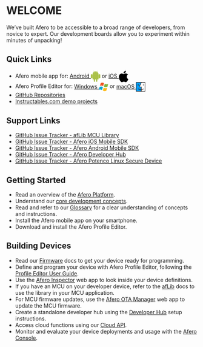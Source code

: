 # WELCOME

We’ve built Afero to be accessible to a broad range of developers, from novice to expert. Our development boards allow you to experiment within minutes of unpacking!

## Quick Links

* Afero mobile app for: [Android <img src="img/android.svg" alt="drawing" width="25" style="vertical-align:middle;margin:0px 0px;border:none">](https://play.google.com/store/apps/details?id=io.afero.tokui.prod.release) or [iOS <img src="img/apple.svg" alt="drawing" width="25" style="vertical-align:middle;margin:0px 0px;border:none">](https://apps.apple.com/us/app/afero-iot-platform/id1065087421?ls=1)
* Afero Profile Editor for: [Windows <img src="img/windows.svg" alt="drawing" width="25" style="vertical-align:middle;margin:0px 0px;border:none">](https://cdn.afero.io/latest-ape/win) or [macOS <img src="img/macos.svg" alt="drawing" width="25" style="vertical-align:middle;margin:0px 0px;border:none">](https://cdn.afero.io/latest-ape/mac)
* [GitHub Repositories](https://github.com/aferodeveloper)
* [Instructables.com demo projects](http://www.instructables.com/howto/afero)
<!---* [Afero Development Hardware - BUY HERE!](Hardware)-->

## Support Links

- [GitHub Issue Tracker - afLib MCU Library](https://github.com/aferodeveloper/afLib/issues)
- [GitHub Issue Tracker - Afero iOS Mobile SDK](https://github.com/aferodeveloper/AferoSwiftSDK/issues)
- [GitHub Issue Tracker - Afero Android Mobile SDK](https://github.com/aferodeveloper/AferoJavaSDK/issues)
- [GitHub Issue Tracker - Afero Developer Hub](https://github.com/aferodeveloper/developerhub/issues)
- [GitHub Issue Tracker - Afero Potenco Linux Secure Device](https://github.com/AferoCE/potenco/issues)

## Getting Started

- Read an overview of the [Afero Platform](/en/latest/SystemOverview).
- Understand our [core development concepts](/en/latest/CoreConcepts).
- Read and refer to our [Glossary](/en/latest/Glossary) for a clear understanding of concepts and instructions.
- Install the Afero mobile app on your smartphone.
- Download and install the Afero Profile Editor.

## Building Devices

- Read our [Firmware](/en/latest/FW-API)  <!--- and [Hardware](/en/latest/HWRef)---> docs to get your device ready for programming.
- Define and program your device with Afero Profile Editor, following the [Profile Editor User Guide](/en/latest/Projects).
- Use the [Afero Inspector](/en/latest/Inspector) web app to look inside your device definitions.
- If you have an MCU on your developer device, refer to the [afLib](/en/latest/API-afLib) docs to use the library in your MCU application.
- For MCU firmware updates, use the [Afero OTA Manager](/en/latest/OTAMgr) web app to update the MCU firmware.
- Create a standalone developer hub using the [Developer Hub](/en/latest/StandaloneHub) setup instructions.
- Access cloud functions using our [Cloud API](/en/latest/CloudAPIs).
- Monitor and evaluate your device deployments and usage with the [Afero Console](/en/latest/Console).
